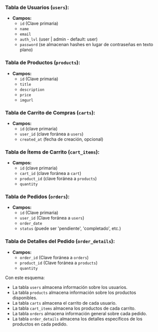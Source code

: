 ### Tabla de Usuarios (`users`):
- **Campos:**
  - `id` (Clave primaria)
  - `name`
  - `email`
  - `auth_lvl` (user | admin - default: user)
  - `password` (se almacenan hashes en lugar de contraseñas en texto plano)

### Tabla de Productos (`products`):
- **Campos:**
  - `id` (Clave primaria)
  - `title`
  - `description`
  - `price`
  - `imgurl`

### Tabla de Carrito de Compras (`carts`):
- **Campos:**
  - `id` (clave primaria)
  - `user_id` (clave foránea a `users`)
  - `created_at` (fecha de creación, opcional)

### Tabla de Ítems de Carrito (`cart_items`):
- **Campos:**
  - `id` (clave primaria)
  - `cart_id` (clave foránea a `cart`)
  - `product_id` (clave foránea a `products`)
  - `quantity`

### Tabla de Pedidos (`orders`):
- **Campos:**
  - `id` (Clave primaria)
  - `user_id` (Clave foránea a `users`)
  - `order_date`
  - `status` (puede ser 'pendiente', 'completado', etc.)

### Tabla de Detalles del Pedido (`order_details`):
- **Campos:**
  - `order_id` (Clave foránea a `orders`)
  - `product_id` (Clave foránea a `products`)
  - `quantity`

Con este esquema:

- La tabla `users` almacena información sobre los usuarios.
- La tabla `products` almacena información sobre los productos disponibles.
- La tabla `carts` almacena el carrito de cada usuario.
- La tabla `cart_items` almacena los productos de cada carrito.
- La tabla `orders` almacena información general sobre cada pedido.
- La tabla `order_details` almacena los detalles específicos de los productos en cada pedido.
